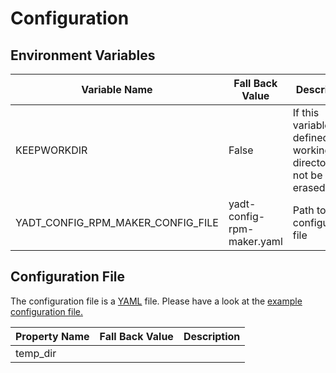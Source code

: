 # Configuration

## Environment Variables

| Variable Name                     | Fall Back Value            | Description                             |
|-----------------------------------|----------------------------|-----------------------------------------|
| KEEPWORKDIR                       | False                      | If this variable is defined the working directory will not be erased. |
| YADT_CONFIG_RPM_MAKER_CONFIG_FILE | yadt-config-rpm-maker.yaml | Path to configuration file              |

## Configuration File

The configuration file is a [YAML](http://yaml.org/) file.
Please have a look at the [example configuration file.](https://github.com/yadt/yadt-config-rpm-maker/blob/master/yadt-config-rpm-maker.yaml)

| Property Name                     | Fall Back Value            | Description                             |
|-----------------------------------|----------------------------|-----------------------------------------|
| temp_dir                          |          |